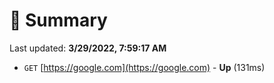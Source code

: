 # 📖 Summary
Last updated: **3/29/2022, 7:59:17 AM**

- `GET` [https://google.com](https://google.com) - **Up** (131ms)
